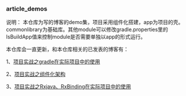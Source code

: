 ### article_demos

说明：
本仓库为写的博客的demo集，项目采用组件化搭建，app为项目的壳。commonlibrary为基础库。其他module可以修改gradle.properties里的IsBuildApp值来控制module是否需要单独以app的形式运行。

本仓库会一直更新，和本仓库相关的已发表的博客有：

1、[项目实战之gradle在实际项目中的使用](https://juejin.im/post/5aefff01518825672a02d7d1)

2、[项目实战之组件化架构](https://juejin.im/post/5aefff5ef265da0b767d6429)

3、[项目实战之Rxjava、RxBinding在实际项目中的使用](https://juejin.im/post/5afaa4726fb9a07ab458c732)
